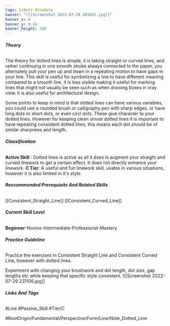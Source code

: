 ```yaml
---
tags: IsNote AtomNote
banner: "![[Screenshot 2022-07-29 201831.jpg]]"
banner_x: 0
banner_y: 0.34
banner_height: 200
---
```


###### **_Theory_**
The theory for dotted lines is simple, it is taking straight or curved lines, and rather continuing in one smooth stroke always connected to the paper, you alternately pull your pen up and down in a repeating motion to have gaps in your line. This skill is useful for symbolizing a line to have different meaning compared to a smooth line, it is less visible making it useful for marking lines that might not usually be seen such as when drawing boxes in xray view. it is also useful for architectural design. 

Some points to keep in mind is that dotted lines can have various variables, you could use a rounded brush or calligraphy pen with sharp edges, or have long dots or short dots, or even circl dots. These give character to your dotted lines. However for keeping clean smoot dotted lines it is important to have repeating consistent dotted lines, this means each dot should be of similar sharpness and length. 

###### **_Classification_**
**Active Skill** : Dotted lines is active as all it does is augment your straight and curved linework to get a certain effect.  It does not directly enhance your linework.
**C Tier**: A useful and fun linework skill, usable in various situations, however it is also limited in it's style.

###### **_Reccommended Prerequisite And Related Skills_**
[[Consistent_Straight_Line]]
[[Consistent_Curved_Line]]

###### **_Current Skill Level_**
**Beginner**-Novice-Intermediate-Professional-Mastery

###### **_Practice Guideline_**
Practice the exercises in Consistent Straight Line and Consistent Curved Line, however with dotted lines. 

Experiment with changing your brushwork and dot length, dot size, gap lengths etc while keeping that specific style consistent. 
![[Screenshot 2022-07-29 231106.jpg]]
###### **_Links And Tags_**
#Line #Passive_Skill #Tier/C 

#RootOrigin/Fundamental/Perspective/Form/Line/Note_Dotted_Line
